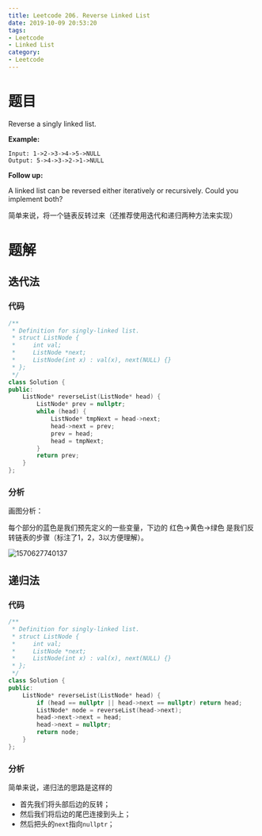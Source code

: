 ```yaml
---
title: Leetcode 206. Reverse Linked List
date: 2019-10-09 20:53:20
tags: 
- Leetcode
- Linked List
category: 
- Leetcode
---
```




# 题目

Reverse a singly linked list.

**Example:**

```
Input: 1->2->3->4->5->NULL
Output: 5->4->3->2->1->NULL
```

**Follow up:**

A linked list can be reversed either iteratively or recursively. Could you implement both?



简单来说，将一个链表反转过来（还推荐使用迭代和递归两种方法来实现）



# 题解

## 迭代法

### 代码

```cpp
/**
 * Definition for singly-linked list.
 * struct ListNode {
 *     int val;
 *     ListNode *next;
 *     ListNode(int x) : val(x), next(NULL) {}
 * };
 */
class Solution {
public:
    ListNode* reverseList(ListNode* head) {
        ListNode* prev = nullptr;
        while (head) {
            ListNode* tmpNext = head->next;
            head->next = prev;
            prev = head;
            head = tmpNext;
        }
        return prev;
    }
};
```

### 分析

画图分析：

每个部分的蓝色是我们预先定义的一些变量，下边的 红色->黄色->绿色 是我们反转链表的步骤（标注了1，2，3以方便理解）。

![1570627740137](C:\Users\76519\AppData\Roaming\Typora\typora-user-images\1570627740137.png)



## 递归法

### 代码

```cpp
/**
 * Definition for singly-linked list.
 * struct ListNode {
 *     int val;
 *     ListNode *next;
 *     ListNode(int x) : val(x), next(NULL) {}
 * };
 */
class Solution {
public:
    ListNode* reverseList(ListNode* head) {
        if (head == nullptr || head->next == nullptr) return head;
        ListNode* node = reverseList(head->next);
        head->next->next = head;
        head->next = nullptr;
        return node;
    }
};
```



### 分析

简单来说，递归法的思路是这样的

* 首先我们将头部后边的反转；
* 然后我们将后边的尾巴连接到头上；
* 然后把头的`next`指向`nullptr`；


